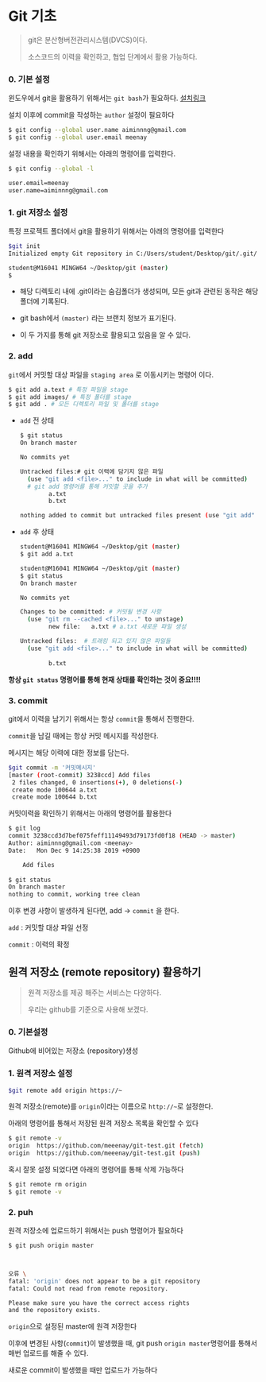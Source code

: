 # Git 기초

> git은 분산형버전관리시스템(DVCS)이다.
>
> 소스코드의 이력을 확인하고, 협업 단계에서 활용 가능하다.

### 0. 기본 설정

윈도우에서 git을 활용하기 위해서는 `git bash`가 필요하다. [설치링크](https://gitforwindows.org/)

설치 이후에 commit을 작성하는 `author` 설정이 필요하다

```bash
$ git config --global user.name aiminnng@gmail.com
$ git config --global user.email meenay

```

설정 내용을 확인하기 위해서는 아래의 명령어를 입력한다.

```bash
$ git config --global -l

user.email=meenay
user.name=aiminnng@gmail.com

```



### 1. git 저장소 설정

특정 프로젝트 폴더에서 git을 활용하기 위해서는 아래의 명령어를 입력한다

```bash
$git init
Initialized empty Git repository in C:/Users/student/Desktop/git/.git/

student@M16041 MINGW64 ~/Desktop/git (master)
$

```

* 해당 디렉토리 내에 .git이라는 숨김폴더가 생성되며, 모든 git과 관련된 동작은 해당 폴더에 기록된다.

* git bash에서 `(master)` 라는 브랜치 정보가 표기된다. 

* 이 두 가지를 통해 git 저장소로 활용되고 있음을 알 수 있다.




### 2. add

`git`에서 커밋할 대상 파일을 `staging area` 로 이동시키는 명령어 이다.

``` bash
$ git add a.text # 특정 파일을 stage
$ git add images/ # 특정 폴더를 stage
$ git add . # 모든 디렉토리 파일 및 폴더를 stage
```



* `add` 전 상태

  ```bash
  $ git status
  On branch master
  
  No commits yet
  
  Untracked files:# git 이력에 담기지 않은 파일
    (use "git add <file>..." to include in what will be committed)
    # git add 명령어를 통해 커밋할 곳을 추가
          a.txt
          b.txt
  
  nothing added to commit but untracked files present (use "git add" to track)
  
  ```

  

* `add` 후 상태

  ```bash
  student@M16041 MINGW64 ~/Desktop/git (master)
  $ git add a.txt
  
  student@M16041 MINGW64 ~/Desktop/git (master)
  $ git status
  On branch master
  
  No commits yet
  
  Changes to be committed: # 커밋될 변경 사항
    (use "git rm --cached <file>..." to unstage)
          new file:   a.txt # a.txt 새로운 파일 생성
  
  Untracked files:  # 트래킹 되고 있지 않은 파일들
    (use "git add <file>..." to include in what will be committed)
    
          b.txt      
  
  
  ```

**항상 `git status` 명령어를 통해 현재 상태를 확인하는 것이 중요!!!!**



### 3. commit

git에서 이력을 남기기 위해서는 항상 `commit`을 통해서 진행한다.

`commit`을 남길 때에는 항상 커밋 메시지를 작성한다.

메시지는 해당 이력에 대한 정보를 담는다.



```bash
$git commit -m '커밋메시지'
[master (root-commit) 3238ccd] Add files
 2 files changed, 0 insertions(+), 0 deletions(-)
 create mode 100644 a.txt
 create mode 100644 b.txt
```



커밋이력을 확인하기 위해서는 아래의 명령어를 활용한다

```bash
$ git log
commit 3238ccd3d7bef075feff11149493d79173fd0f18 (HEAD -> master)
Author: aiminnng@gmail.com <meenay>
Date:   Mon Dec 9 14:25:38 2019 +0900

    Add files
    
$ git status
On branch master
nothing to commit, working tree clean

```

이후 변경 사항이 발생하게 된다면, add -> `commit` 을 한다.

`add` : 커밋할 대상 파일 선정

`commit` : 이력의 확정



## 원격 저장소 (remote repository) 활용하기

> 원격 저장소를 제공 해주는 서비스는 다양하다.
>
> 우리는 github를 기준으로 사용해 보겠다.



### 0. 기본설정

Github에 비어있는 저장소 (repository)생성



### 1. 원격 저장소 설정

```bash
$git remote add origin https://~
```

원격 저장소(remote)를 `origin`이라는 이름으로 `http://~`로 설정한다.



아래의 명령어를 통해서 저장된 원격 저장소 목록을 확인할 수 있다

```bash
$ git remote -v
origin  https://github.com/meeenay/git-test.git (fetch)
origin  https://github.com/meeenay/git-test.git (push)

```

혹시 잘못 설정 되었다면 아래의 명령어를 통해 삭제 가능하다

``` bash
$ git remote rm origin
$ git remote -v


```

### 2. puh

원격 저장소에 업로드하기 위해서는 push 명령어가 필요하다



``` bash
$ git push origin master



오류 \
fatal: 'origin' does not appear to be a git repository
fatal: Could not read from remote repository.

Please make sure you have the correct access rights
and the repository exists.

```

`origin`으로 설정된 master에 원격 저장한다

이후에 변경된 사항(`commit`)이 발생했을 때, git push `origin master`명령어를 통해서 매번 업로드를 해줄 수 있다. 

새로운 commit이 발생했을 때만 업로드가 가능하다

